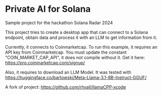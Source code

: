 # Private AI for Solana

Sample project for the hackathon Solana Radar 2024

This project tries to create a desktop app that can connect to a Solana endpoint, obtain data and process it with an LLM to get information from it.

Currently, it connects to Coinmarketcap. To run this example, it requires an API key from Coinmarketcap. You must update the constant "COIN_MARKET_CAP_API", it does not compile without it. Get it here: https://pro.coinmarketcap.com/signup/

Also, it requires to download an LLM Model. It was tested with
https://huggingface.co/bartowski/Meta-Llama-3.1-8B-Instruct-GGUF/

A fork of project: https://github.com/rhvall/llamaCPP-xcode
